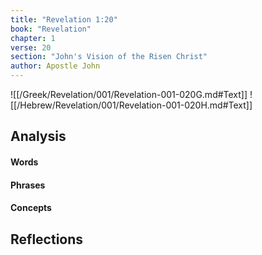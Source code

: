 ```yaml
---
title: "Revelation 1:20"
book: "Revelation"
chapter: 1
verse: 20
section: "John's Vision of the Risen Christ"
author: Apostle John
---
```

![[/Greek/Revelation/001/Revelation-001-020G.md#Text]]
![[/Hebrew/Revelation/001/Revelation-001-020H.md#Text]]

## Analysis

#### Words

#### Phrases

#### Concepts

## Reflections
